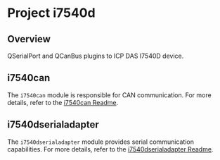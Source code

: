 # Project i7540d

## Overview

QSerialPort and QCanBus plugins to ICP DAS I7540D device.

## i7540can

The `i7540can` module is responsible for CAN communication. 
For more details, refer to the [i7540can Readme](../i7540can/Readme.md).

## i7540dserialadapter

The `i7540dserialadapter` module provides serial communication capabilities. 
For more details, refer to the [i7540dserialadapter Readme](../i7540dserialadapter/Readme.md).

